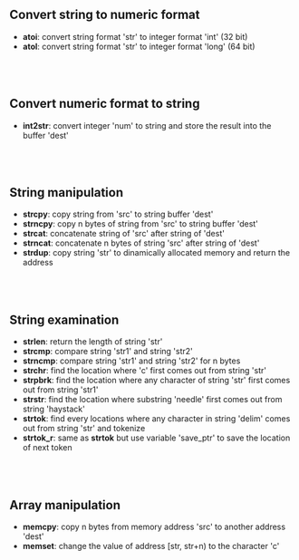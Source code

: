 ## Convert string to numeric format
- **atoi**: convert string format 'str' to integer format 'int' (32 bit)
- **atol**: convert string format 'str' to integer format 'long' (64 bit)<br /><br /><br /><br />


## Convert numeric format to string
- **int2str**: convert integer 'num' to string and store the result into the buffer 'dest'<br /><br /><br /><br />


## String manipulation
- **strcpy**: copy string from 'src' to string buffer 'dest'
- **strncpy**: copy n bytes of string from 'src' to string buffer 'dest'
- **strcat**: concatenate string of 'src' after string of 'dest'
- **strncat**: concatenate n bytes of string 'src' after string of 'dest'
- **strdup**: copy string 'str' to dinamically allocated memory and return the address<br /><br /><br /><br />


## String examination
- **strlen**: return the length of string 'str'
- **strcmp**: compare string 'str1' and string 'str2'
- **strncmp**: compare string 'str1' and string 'str2' for n bytes
- **strchr**: find the location where 'c' first comes out from string 'str'
- **strpbrk**: find the location where any character of string 'str' first comes out from string 'str1'
- **strstr**: find the location where substring 'needle' first comes out from string 'haystack'
- **strtok**: find every locations where any character in string 'delim' comes out from string 'str' and tokenize
- **strtok_r**: same as **strtok** but use variable 'save_ptr' to save the location of next token<br /><br /><br /><br />


## Array manipulation
- **memcpy**: copy n bytes from memory address 'src' to another address 'dest'
- **memset**: change the value of address [str, str+n) to the character 'c'<br /><br /><br /><br />
